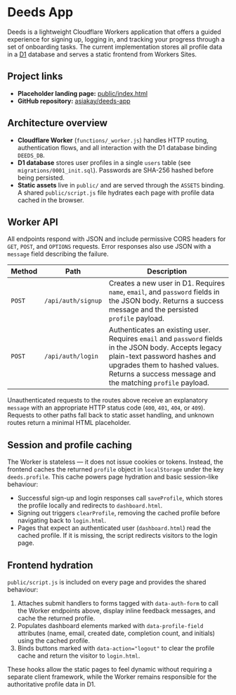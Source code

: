 # Deeds App

Deeds is a lightweight Cloudflare Workers application that offers a guided
experience for signing up, logging in, and tracking your progress through a set
of onboarding tasks. The current implementation stores all profile data in a
[D1](https://developers.cloudflare.com/d1/) database and serves a static frontend
from Workers Sites.

## Project links

- **Placeholder landing page:** [public/index.html](./public/index.html)
- **GitHub repository:** [asiakay/deeds-app](https://github.com/asiakay/deeds-app)

## Architecture overview

- **Cloudflare Worker** (`functions/_worker.js`) handles HTTP routing, authentication
  flows, and all interaction with the D1 database binding `DEEDS_DB`.
- **D1 database** stores user profiles in a single `users` table (see
  `migrations/0001_init.sql`). Passwords are SHA-256 hashed before being
  persisted.
- **Static assets** live in `public/` and are served through the `ASSETS` binding.
  A shared `public/script.js` file hydrates each page with profile data cached in
  the browser.

## Worker API

All endpoints respond with JSON and include permissive CORS headers for `GET`,
`POST`, and `OPTIONS` requests. Error responses also use JSON with a
`message` field describing the failure.

| Method | Path               | Description |
| ------ | ------------------ | ----------- |
| `POST` | `/api/auth/signup` | Creates a new user in D1. Requires `name`, `email`, and `password` fields in the JSON body. Returns a success message and the persisted `profile` payload. |
| `POST` | `/api/auth/login`  | Authenticates an existing user. Requires `email` and `password` fields in the JSON body. Accepts legacy plain-text password hashes and upgrades them to hashed values. Returns a success message and the matching `profile` payload. |

Unauthenticated requests to the routes above receive an explanatory `message`
with an appropriate HTTP status code (`400`, `401`, `404`, or `409`). Requests to
other paths fall back to static asset handling, and unknown routes return a
minimal HTML placeholder.

## Session and profile caching

The Worker is stateless — it does not issue cookies or tokens. Instead, the
frontend caches the returned `profile` object in `localStorage` under the key
`deeds.profile`. This cache powers page hydration and basic session-like
behaviour:

- Successful sign-up and login responses call `saveProfile`, which stores the
  profile locally and redirects to `dashboard.html`.
- Signing out triggers `clearProfile`, removing the cached profile before
  navigating back to `login.html`.
- Pages that expect an authenticated user (`dashboard.html`) read the cached
  profile. If it is missing, the script redirects visitors to the login page.

## Frontend hydration

`public/script.js` is included on every page and provides the shared behaviour:

1. Attaches submit handlers to forms tagged with `data-auth-form` to call the
   Worker endpoints above, display inline feedback messages, and cache the
   returned profile.
2. Populates dashboard elements marked with `data-profile-field` attributes
   (name, email, created date, completion count, and initials) using the cached
   profile.
3. Binds buttons marked with `data-action="logout"` to clear the profile cache
   and return the visitor to `login.html`.

These hooks allow the static pages to feel dynamic without requiring a separate
client framework, while the Worker remains responsible for the authoritative
profile data in D1.
